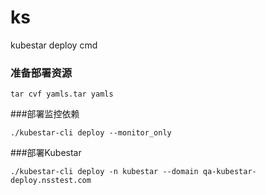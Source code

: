 # ks

kubestar deploy cmd


### 准备部署资源

```
tar cvf yamls.tar yamls
```

###部署监控依赖

```
./kubestar-cli deploy --monitor_only
```

###部署Kubestar

```
./kubestar-cli deploy -n kubestar --domain qa-kubestar-deploy.nsstest.com
```
